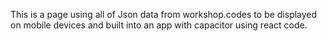 This is a page using all of Json data from workshop.codes to be displayed on mobile devices and built into an app with capacitor using react code.

